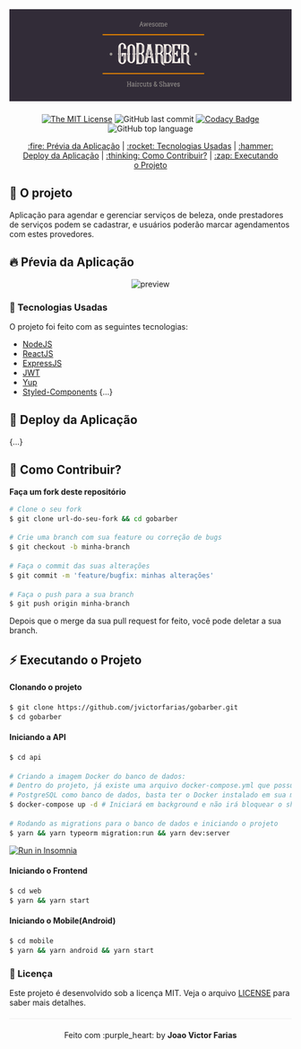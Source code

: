 <div align="center" style="margin-bottom: 20px;">
<img alt="gobarber" src="./img/logo.png" width="auto" heigth="auto"/>
</div>

<div align="center" style="margin: 20px;">

[![The MIT License](https://img.shields.io/badge/license-MIT-green.svg?style=flat-square)](http://github.com/jvictorfarias/gobarber/LICENSE.md)
![GitHub last commit](https://img.shields.io/github/last-commit/jvictorfarias/gobarber?color=green&style=flat-square)
[![Codacy Badge](https://app.codacy.com/project/badge/Grade/30e0ef7a3c2146498723e53c9fcaeda7)](https://www.codacy.com/manual/jvictorfarias/GoBarber_2?utm_source=github.com&amp;utm_medium=referral&amp;utm_content=jvictorfarias/GoBarber&amp;utm_campaign=Badge_Grade)
![GitHub top language](https://img.shields.io/github/languages/top/jvictorfarias/gobarber?style=flat-square)


<p align="center" >
  <a href="#fire-prévia-da-aplicação"> :fire: Prévia da Aplicação</a> |
  <a href="#rocket-tecnologias-usadas"> :rocket: Tecnologias Usadas</a> |
  <a href="#hammer-deploy-da-aplicação"> :hammer: Deploy da Aplicação</a> |
  <a href="#thinking-como-contribuir?"> :thinking: Como Contribuir?</a> |
  <a href="#zap-executando-o-projeto"> :zap: Executando o Projeto </a> 
</p>

</div>

## :barber: O projeto

Aplicação para agendar e gerenciar serviços de beleza, onde prestadores de serviços podem se cadastrar,
e usuários poderão marcar agendamentos com estes provedores.

## :fire: Pŕevia da Aplicação

<div align="center"> 
<img src="https://media.giphy.com/media/Lm6bmg75wR7Llcf9JG/giphy.gif" alt="preview"/>
</div>

### :rocket: Tecnologias Usadas

O projeto foi feito com as seguintes tecnologias:

- [NodeJS](https://nodejs.org/en/)
- [ReactJS](https://pt-br.reactjs.org/)
- [ExpressJS](https://expressjs.com/pt-br/)
- [JWT](https://jwt.io/)
- [Yup](https://github.com/jquense/yup)
- [Styled-Components](https://styled-components.com/)
{...}

## :hammer: Deploy da Aplicação
{...}


## :thinking: Como Contribuir?
**Faça um fork deste repositório**

```bash
# Clone o seu fork
$ git clone url-do-seu-fork && cd gobarber

# Crie uma branch com sua feature ou correção de bugs
$ git checkout -b minha-branch

# Faça o commit das suas alterações
$ git commit -m 'feature/bugfix: minhas alterações'

# Faça o push para a sua branch
$ git push origin minha-branch
```

Depois que o merge da sua pull request for feito, você pode deletar a sua branch.

## :zap: Executando o Projeto
#### Clonando o projeto
```sh
$ git clone https://github.com/jvictorfarias/gobarber.git
$ cd gobarber
```
#### Iniciando a API
```sh
$ cd api

# Criando a imagem Docker do banco de dados:
# Dentro do projeto, já existe uma arquivo docker-compose.yml que possui o
# PostgreSQL como banco de dados, basta ter o Docker instalado em sua máquina.
$ docker-compose up -d # Iniciará em background e não irá bloquear o shell

# Rodando as migrations para o banco de dados e iniciando o projeto
$ yarn && yarn typeorm migration:run && yarn dev:server
```

<a href="https://insomnia.rest/run/?label=gobarber-jvictorfarias&uri=https%3A%2F%2Fgithub.com%2Fjvictorfarias%2FGoBarber%2Fblob%2Fmaster%2Fapi%2FInsomnia.json" target="_blank"><img src="https://insomnia.rest/images/run.svg" alt="Run in Insomnia"></a>

#### Iniciando o Frontend
```sh
$ cd web
$ yarn && yarn start
```
#### Iniciando o Mobile(Android)
```sh
$ cd mobile
$ yarn && yarn android && yarn start
```

### :memo: Licença

Este projeto é desenvolvido sob a licença MIT. Veja o arquivo [LICENSE](LICENSE.md) para saber mais detalhes.

<p align="center" style="margin-top: 20px; border-top: 1px solid #eee; padding-top: 20px;">Feito com :purple_heart: by <strong> Joao Victor Farias</strong> </p>